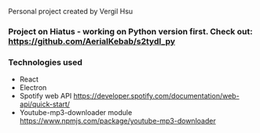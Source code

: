 Personal project created by Vergil Hsu

### Project on Hiatus - working on Python version first. Check out: https://github.com/AerialKebab/s2tydl_py

### Technologies used
* React  
* Electron
* Spotify web API https://developer.spotify.com/documentation/web-api/quick-start/
* Youtube-mp3-downloader module https://www.npmjs.com/package/youtube-mp3-downloader
